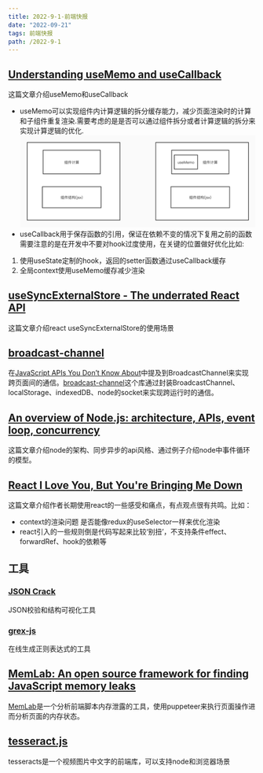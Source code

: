 ```yaml
---
title: 2022-9-1-前端快报
date: "2022-09-21"  
tags: 前端快报
path: /2022-9-1
---
```


## [Understanding useMemo and useCallback](https://www.joshwcomeau.com/react/usememo-and-usecallback/) 
这篇文章介绍useMemo和useCallback 
* useMemo可以实现组件内计算逻辑的拆分缓存能力，减少页面渲染时的计算和子组件重复渲染.需要考虑的是是否可以通过组件拆分或者计算逻辑的拆分来实现计算逻辑的优化.  
![useMemo](../weeklyReport22/useMemo.jpg)  
* useCallback用于保存函数的引用，保证在依赖不变的情况下复用之前的函数  
需要注意的是在开发中不要对hook过度使用，在关键的位置做好优化比如:
1. 使用useState定制的hook，返回的setter函数通过useCallback缓存
2. 全局context使用useMemo缓存减少渲染

## [useSyncExternalStore - The underrated React API](https://thisweekinreact.com/articles/useSyncExternalStore-the-underrated-react-api)  
这篇文章介绍react useSyncExternalStore的使用场景

## [broadcast-channel](https://github.com/pubkey/broadcast-channel)
在[JavaScript APIs You Don’t Know About](https://www.smashingmagazine.com/2022/09/javascript-api-guide/)中提及到BroadcastChannel来实现跨页面间的通信。[broadcast-channel](https://github.com/pubkey/broadcast-channel)这个库通过封装BroadcastChannel、localStorage、indexedDB、node的socket来实现跨运行时的通信。

## [An overview of Node.js: architecture, APIs, event loop, concurrency](https://2ality.com/2022/09/nodejs-overview.html)  
这篇文章介绍node的架构、同步异步的api风格、通过例子介绍node中事件循环的模型。

## [React I Love You, But You're Bringing Me Down](https://marmelab.com/blog/2022/09/20/react-i-love-you.html)
这篇文章介绍作者长期使用react的一些感受和痛点，有点观点很有共鸣。比如：
* context的渲染问题 是否能像redux的useSelector一样来优化渲染
* react引入的一些规则倒是代码写起来比较‘别扭’，不支持条件effect、forwardRef、hook的依赖等  


## 工具

### [JSON Crack](https://github.com/AykutSarac/jsoncrack.com)  
JSON校验和结构可视化工具

### [grex-js](https://pemistahl.github.io/grex-js/)  
在线生成正则表达式的工具

## [MemLab: An open source framework for finding JavaScript memory leaks](https://engineering.fb.com/2022/09/12/open-source/memlab/)  
[MemLab](https://github.com/facebookincubator/memlab)是一个分析前端脚本内存泄露的工具，使用puppeteer来执行页面操作进而分析页面的内存状态。

## [tesseract.js](https://github.com/naptha/tesseract.js#tesseractjs)  
tesseracts是一个视频图片中文字的前端库，可以支持node和浏览器场景





